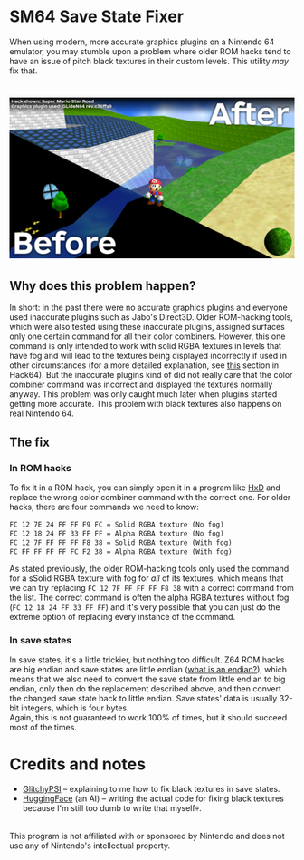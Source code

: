 # SM64 Save State Fixer
When using modern, more accurate graphics plugins on a Nintendo 64 emulator, you may stumble upon a problem where older ROM hacks tend to have an issue of pitch black textures in their custom levels. This utility *may* fix that.
# <img src="https://github.com/vazhka-dolya/sm64_save_state_fixer/blob/main/GitHubResources/showcase_1_1.png"/>
## Why does this problem happen?
In short: in the past there were no accurate graphics plugins and everyone used inaccurate plugins such as Jabo's Direct3D. Older ROM-hacking tools, which were also tested using these inaccurate plugins, assigned surfaces only one certain command for all their color combiners. However, this one command is only intended to work with solid RGBA textures in levels that have fog and will lead to the textures being displayed incorrectly if used in other circumstances (for a more detailed explanation, see [this](https://hack64.net/wiki/doku.php?id=super_mario_64:console_compatibility#improper_use_of_fast3d_s_setcombine_0xfc_command) section in Hack64). But the inaccurate plugins kind of did not really care that the color combiner command was incorrect and displayed the textures normally anyway. This problem was only caught much later when plugins started getting more accurate. This problem with black textures also happens on real Nintendo 64.
## The fix
### In ROM hacks
To fix it in a ROM hack, you can simply open it in a program like [HxD](https://mh-nexus.de/en/hxd/) and replace the wrong color combiner command with the correct one. For older hacks, there are four commands we need to know:
```
FC 12 7E 24 FF FF F9 FC = Solid RGBA texture (No fog)
FC 12 18 24 FF 33 FF FF = Alpha RGBA texture (No fog)
FC 12 7F FF FF FF F8 38 = Solid RGBA texture (With fog)
FC FF FF FF FF FC F2 38 = Alpha RGBA texture (With fog)
```
As stated previously, the older ROM-hacking tools only used the command for a sSolid RGBA texture with fog for *all* of its textures, which means that we can try replacing `FC 12 7F FF FF FF F8 38` with a correct command from the list. The correct command is often the alpha RGBA textures without fog (`FC 12 18 24 FF 33 FF FF`) and it's very possible that you can just do the extreme option of replacing every instance of the command.
### In save states
In save states, it's a little trickier, but nothing too difficult. Z64 ROM hacks are big endian and save states are little endian ([what is an endian?](https://en.wikipedia.org/wiki/Endianness)), which means that we also need to convert the save state from little endian to big endian, only then do the replacement described above, and then convert the changed save state back to little endian. Save states' data is usually 32-bit integers, which is four bytes.\
Again, this is not guaranteed to work 100% of times, but it should succeed most of the times.
# Credits and notes
- [GlitchyPSI](https://github.com/GlitchyPSIX) – explaining to me how to fix black textures in save states.
- [HuggingFace](https://huggingface.co/chat/) (an AI) – writing the actual code for fixing black textures because I'm still too dumb to write that myself💀.
<a/>
<br>
This program is not affiliated with or sponsored by Nintendo and does not use any of Nintendo's intellectual property.
